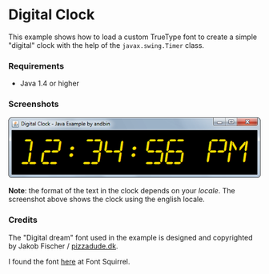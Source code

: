 # Digital Clock

This example shows how to load a custom TrueType font to create a simple
"digital" clock with the help of the `javax.swing.Timer` class.

### Requirements

* Java 1.4 or higher

### Screenshots

![Screenshot 1](screenshot-01.png "Screenshot 1")

**Note**: the format of the text in the clock depends on your *locale*.
The screenshot above shows the clock using the english locale.

### Credits

The "Digital dream" font used in the example is designed and copyrighted by
Jakob Fischer / [pizzadude.dk](http://www.pizzadude.dk).

I found the font [here](http://www.fontsquirrel.com/fonts/Digital-dream)
at Font Squirrel.
